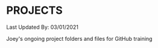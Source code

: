 # PROJECTS
Last Updated By: 03/01/2021

Joey's ongoing project folders and files for GitHub training
